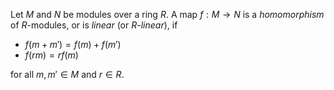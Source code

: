 Let $M$ and $N$ be modules over a ring $R$. A map $f: M \to N$ is a *homomorphism* of $R$-modules, or is *linear* (or $R$-*linear*), if

- $f(m+m') = f(m) + f(m')$
- $f(rm) = r f(m)$

for all $m, m' \in M$ and $r \in R$.
